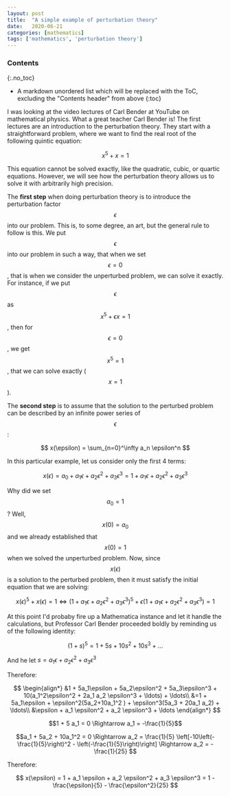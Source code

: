 ```yaml
---
layout: post
title:  "A simple example of perturbation theory"
date:   2020-06-21
categories: [mathematics]
tags: ['mathematics', 'perturbation theory']
---
```


### Contents
{:.no_toc}

* A markdown unordered list which will be replaced with the ToC, excluding the "Contents header" from above
{:toc}

I was looking at the video lectures of Carl Bender at YouTube on mathematical physics. What a great teacher Carl Bender is! The first lectures are an introduction to the perturbation theory. They start with a straightforward problem, where we want to find the real root of the following quintic equation:

$$
x^5 + x = 1
$$

This equation cannot be solved exactly, like the quadratic, cubic, or quartic equations. However, we will see how the perturbation theory allows us to solve it with arbitrarily high precision.

The **first step** when doing perturbation theory is to introduce the perturbation factor $$\epsilon$$ into our problem. This is, to some degree, an art, but the general rule to follow is this. We put $$\epsilon$$ into our problem in such a way, that when we set $$\epsilon = 0$$, that is when we consider the unperturbed problem, we can solve it exactly. For instance, if we put $$\epsilon$$ as $$x^5 + \epsilon x = 1$$, then for $$\epsilon = 0$$, we get $$x^5 = 1$$, that we can solve exactly ($$x = 1$$).

The **second step** is to assume that the solution to the perturbed problem can be described by an infinite power series of $$\epsilon$$:

$$
x(\epsilon) = \sum_{n=0}^\infty a_n \epsilon^n
$$

In this particular example, let us consider only the first 4 terms:

$$
x(\epsilon) = a_0 + a_1 \epsilon + a_2 \epsilon^2 + a_3 \epsilon^3 = 1 + a_1 \epsilon + a_2 \epsilon^2 + a_3 \epsilon^3
$$

Why did we set $$a_0 = 1$$? Well, $$x(0) = a_0$$ and we already established that $$x(0) = 1$$ when we solved the unperturbed problem. Now, since $$x(\epsilon)$$ is a solution to the perturbed problem, then it must satisfy the initial equation that we are solving:

$$
x(\epsilon)^5 + x(\epsilon) = 1 \Leftrightarrow
(1+a_1\epsilon + a_2\epsilon^2 + a_3 \epsilon^3)^5 + \epsilon (1+a_1\epsilon+a_2 \epsilon^2 + a_3 \epsilon^3) = 1
$$

At this point I'd probaby fire up a Mathematica instance and let it handle the calculations, but Professor Carl Bender proceeded boldly by reminding us of the following identity:

$$
(1 + s)^5 = 1 + 5s + 10s^2 + 10 s^3 + \ldots
$$

And he let $s = a_1\epsilon + a_2\epsilon^2 + a_3 \epsilon^3$

Therefore:

$$
\begin{align*}
&1 + 5a_1\epsilon + 5a_2\epsilon^2 + 5a_3\epsilon^3 + 10(a_1^2\epsilon^2 + 2a_1 a_2 \epsilon^3 + \ldots) + \ldots\\
&=1 + 5a_1\epsilon + \epsilon^2(5a_2+10a_1^2 ) + \epsilon^3(5a_3 + 20a_1 a_2) + \ldots\\
&\epsilon + a_1 \epsilon^2 + a_2 \epsilon^3 + \ldots
\end{align*}
$$

$$1 + 5 a_1 = 0 \Rightarrow a_1 = -\frac{1}{5}$$

$$a_1 + 5a_2 + 10a_1^2 = 0 \Rightarrow
a_2 = \frac{1}{5} \left[-10\left(-\frac{1}{5}\right)^2 - \left(-\frac{1}{5}\right)\right] \Rightarrow
a_2 = -\frac{1}{25}
$$

Therefore:

$$
x(\epsilon) = 1 + a_1 \epsilon + a_2 \epsilon^2 + a_3 \epsilon^3 =
1 - \frac{\epsilon}{5} - \frac{\epsilon^2}{25}
$$
